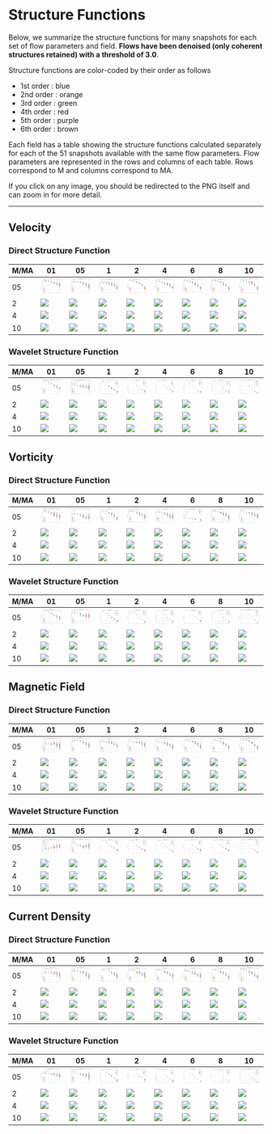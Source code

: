 # Structure Functions

Below, we summarize the structure functions for many snapshots for each set of flow parameters and field.
**Flows have been denoised (only coherent structures retained) with a threshold of 3.0**.

Structure functions are color-coded by their order as follows

  * 1st order : blue
  * 2nd order : orange
  * 3rd order : green
  * 4th order : red
  * 5th order : purple
  * 6th order : brown

Each field has a table showing the structure functions calculated separately for each of the 51 snapshots available with the same flow parameters.
Flow parameters are represented in the rows and columns of each table.
Rows correspond to M and columns correspond to MA.

If you click on any image, you should be redirected to the PNG itself and can zoom in for more detail.

---

## Velocity

### Direct Structure Function

|M/MA| 01 | 05 | 1 | 2 | 4 | 6 | 8 | 10 |
|----|----|----|---|---|---|---|---|----|
| 05 |<img src="M05MA01/w4t-plot-structure-function-ansatz-violin-064_M05MA01_avrg_vel_dsf_denoise-03d00.png">|<img src="M05MA05/w4t-plot-structure-function-ansatz-violin-064_M05MA05_avrg_vel_dsf_denoise-03d00.png">|<img src="M05MA1/w4t-plot-structure-function-ansatz-violin-064_M05MA1_avrg_vel_dsf_denoise-03d00.png">|<img src="M05MA2/w4t-plot-structure-function-ansatz-violin-064_M05MA2_avrg_vel_dsf_denoise-03d00.png">|<img src="M05MA4/w4t-plot-structure-function-ansatz-violin-064_M05MA4_avrg_vel_dsf_denoise-03d00.png">|<img src="M05MA6/w4t-plot-structure-function-ansatz-violin-064_M05MA6_avrg_vel_dsf_denoise-03d00.png">|<img src="M05MA8/w4t-plot-structure-function-ansatz-violin-064_M05MA8_avrg_vel_dsf_denoise-03d00.png">|<img src="M05MA10/w4t-plot-structure-function-ansatz-violin-064_M05MA10_avrg_vel_dsf_denoise-03d00.png">|
| 2  |<img src="M2MA01/w4t-plot-structure-function-ansatz-violin-064_M2MA01_avrg_vel_dsf_denoise-03d00.png">|<img src="M2MA05/w4t-plot-structure-function-ansatz-violin-064_M2MA05_avrg_vel_dsf_denoise-03d00.png">|<img src="M2MA1/w4t-plot-structure-function-ansatz-violin-064_M2MA1_avrg_vel_dsf_denoise-03d00.png">|<img src="M2MA2/w4t-plot-structure-function-ansatz-violin-064_M2MA2_avrg_vel_dsf_denoise-03d00.png">|<img src="M2MA4/w4t-plot-structure-function-ansatz-violin-064_M2MA4_avrg_vel_dsf_denoise-03d00.png">|<img src="M2MA6/w4t-plot-structure-function-ansatz-violin-064_M2MA6_avrg_vel_dsf_denoise-03d00.png">|<img src="M2MA8/w4t-plot-structure-function-ansatz-violin-064_M2MA8_avrg_vel_dsf_denoise-03d00.png">|<img src="M2MA10/w4t-plot-structure-function-ansatz-violin-064_M2MA10_avrg_vel_dsf_denoise-03d00.png">|
| 4  |<img src="M4MA01/w4t-plot-structure-function-ansatz-violin-064_M4MA01_avrg_vel_dsf_denoise-03d00.png">|<img src="M4MA05/w4t-plot-structure-function-ansatz-violin-064_M4MA05_avrg_vel_dsf_denoise-03d00.png">|<img src="M4MA1/w4t-plot-structure-function-ansatz-violin-064_M4MA1_avrg_vel_dsf_denoise-03d00.png">|<img src="M4MA2/w4t-plot-structure-function-ansatz-violin-064_M4MA2_avrg_vel_dsf_denoise-03d00.png">|<img src="M4MA4/w4t-plot-structure-function-ansatz-violin-064_M4MA4_avrg_vel_dsf_denoise-03d00.png">|<img src="M4MA6/w4t-plot-structure-function-ansatz-violin-064_M4MA6_avrg_vel_dsf_denoise-03d00.png">|<img src="M4MA8/w4t-plot-structure-function-ansatz-violin-064_M4MA8_avrg_vel_dsf_denoise-03d00.png">|<img src="M4MA10/w4t-plot-structure-function-ansatz-violin-064_M4MA10_avrg_vel_dsf_denoise-03d00.png">|
| 10 |<img src="M10MA01/w4t-plot-structure-function-ansatz-violin-064_M10MA01_avrg_vel_dsf_denoise-03d00.png">|<img src="M10MA05/w4t-plot-structure-function-ansatz-violin-064_M10MA05_avrg_vel_dsf_denoise-03d00.png">|<img src="M10MA1/w4t-plot-structure-function-ansatz-violin-064_M10MA1_avrg_vel_dsf_denoise-03d00.png">|<img src="M10MA2/w4t-plot-structure-function-ansatz-violin-064_M10MA2_avrg_vel_dsf_denoise-03d00.png">|<img src="M10MA4/w4t-plot-structure-function-ansatz-violin-064_M10MA4_avrg_vel_dsf_denoise-03d00.png">|<img src="M10MA6/w4t-plot-structure-function-ansatz-violin-064_M10MA6_avrg_vel_dsf_denoise-03d00.png">|<img src="M10MA8/w4t-plot-structure-function-ansatz-violin-064_M10MA8_avrg_vel_dsf_denoise-03d00.png">|<img src="M10MA10/w4t-plot-structure-function-ansatz-violin-064_M10MA10_avrg_vel_dsf_denoise-03d00.png">|

### Wavelet Structure Function

|M/MA| 01 | 05 | 1 | 2 | 4 | 6 | 8 | 10 |
|----|----|----|---|---|---|---|---|----|
| 05 |<img src="M05MA01/w4t-plot-structure-function-ansatz-violin-064_M05MA01_avrg_vel_wsf_denoise-03d00.png">|<img src="M05MA05/w4t-plot-structure-function-ansatz-violin-064_M05MA05_avrg_vel_wsf_denoise-03d00.png">|<img src="M05MA1/w4t-plot-structure-function-ansatz-violin-064_M05MA1_avrg_vel_wsf_denoise-03d00.png">|<img src="M05MA2/w4t-plot-structure-function-ansatz-violin-064_M05MA2_avrg_vel_wsf_denoise-03d00.png">|<img src="M05MA4/w4t-plot-structure-function-ansatz-violin-064_M05MA4_avrg_vel_wsf_denoise-03d00.png">|<img src="M05MA6/w4t-plot-structure-function-ansatz-violin-064_M05MA6_avrg_vel_wsf_denoise-03d00.png">|<img src="M05MA8/w4t-plot-structure-function-ansatz-violin-064_M05MA8_avrg_vel_wsf_denoise-03d00.png">|<img src="M05MA10/w4t-plot-structure-function-ansatz-violin-064_M05MA10_avrg_vel_wsf_denoise-03d00.png">|
| 2  |<img src="M2MA01/w4t-plot-structure-function-ansatz-violin-064_M2MA01_avrg_vel_wsf_denoise-03d00.png">|<img src="M2MA05/w4t-plot-structure-function-ansatz-violin-064_M2MA05_avrg_vel_wsf_denoise-03d00.png">|<img src="M2MA1/w4t-plot-structure-function-ansatz-violin-064_M2MA1_avrg_vel_wsf_denoise-03d00.png">|<img src="M2MA2/w4t-plot-structure-function-ansatz-violin-064_M2MA2_avrg_vel_wsf_denoise-03d00.png">|<img src="M2MA4/w4t-plot-structure-function-ansatz-violin-064_M2MA4_avrg_vel_wsf_denoise-03d00.png">|<img src="M2MA6/w4t-plot-structure-function-ansatz-violin-064_M2MA6_avrg_vel_wsf_denoise-03d00.png">|<img src="M2MA8/w4t-plot-structure-function-ansatz-violin-064_M2MA8_avrg_vel_wsf_denoise-03d00.png">|<img src="M2MA10/w4t-plot-structure-function-ansatz-violin-064_M2MA10_avrg_vel_wsf_denoise-03d00.png">|
| 4  |<img src="M4MA01/w4t-plot-structure-function-ansatz-violin-064_M4MA01_avrg_vel_wsf_denoise-03d00.png">|<img src="M4MA05/w4t-plot-structure-function-ansatz-violin-064_M4MA05_avrg_vel_wsf_denoise-03d00.png">|<img src="M4MA1/w4t-plot-structure-function-ansatz-violin-064_M4MA1_avrg_vel_wsf_denoise-03d00.png">|<img src="M4MA2/w4t-plot-structure-function-ansatz-violin-064_M4MA2_avrg_vel_wsf_denoise-03d00.png">|<img src="M4MA4/w4t-plot-structure-function-ansatz-violin-064_M4MA4_avrg_vel_wsf_denoise-03d00.png">|<img src="M4MA6/w4t-plot-structure-function-ansatz-violin-064_M4MA6_avrg_vel_wsf_denoise-03d00.png">|<img src="M4MA8/w4t-plot-structure-function-ansatz-violin-064_M4MA8_avrg_vel_wsf_denoise-03d00.png">|<img src="M4MA10/w4t-plot-structure-function-ansatz-violin-064_M4MA10_avrg_vel_wsf_denoise-03d00.png">|
| 10 |<img src="M10MA01/w4t-plot-structure-function-ansatz-violin-064_M10MA01_avrg_vel_wsf_denoise-03d00.png">|<img src="M10MA05/w4t-plot-structure-function-ansatz-violin-064_M10MA05_avrg_vel_wsf_denoise-03d00.png">|<img src="M10MA1/w4t-plot-structure-function-ansatz-violin-064_M10MA1_avrg_vel_wsf_denoise-03d00.png">|<img src="M10MA2/w4t-plot-structure-function-ansatz-violin-064_M10MA2_avrg_vel_wsf_denoise-03d00.png">|<img src="M10MA4/w4t-plot-structure-function-ansatz-violin-064_M10MA4_avrg_vel_wsf_denoise-03d00.png">|<img src="M10MA6/w4t-plot-structure-function-ansatz-violin-064_M10MA6_avrg_vel_wsf_denoise-03d00.png">|<img src="M10MA8/w4t-plot-structure-function-ansatz-violin-064_M10MA8_avrg_vel_wsf_denoise-03d00.png">|<img src="M10MA10/w4t-plot-structure-function-ansatz-violin-064_M10MA10_avrg_vel_wsf_denoise-03d00.png">|

## Vorticity

### Direct Structure Function

|M/MA| 01 | 05 | 1 | 2 | 4 | 6 | 8 | 10 |
|----|----|----|---|---|---|---|---|----|
| 05 |<img src="M05MA01/w4t-plot-structure-function-ansatz-violin-064_M05MA01_avrg_vort_dsf_denoise-03d00.png">|<img src="M05MA05/w4t-plot-structure-function-ansatz-violin-064_M05MA05_avrg_vort_dsf_denoise-03d00.png">|<img src="M05MA1/w4t-plot-structure-function-ansatz-violin-064_M05MA1_avrg_vort_dsf_denoise-03d00.png">|<img src="M05MA2/w4t-plot-structure-function-ansatz-violin-064_M05MA2_avrg_vort_dsf_denoise-03d00.png">|<img src="M05MA4/w4t-plot-structure-function-ansatz-violin-064_M05MA4_avrg_vort_dsf_denoise-03d00.png">|<img src="M05MA6/w4t-plot-structure-function-ansatz-violin-064_M05MA6_avrg_vort_dsf_denoise-03d00.png">|<img src="M05MA8/w4t-plot-structure-function-ansatz-violin-064_M05MA8_avrg_vort_dsf_denoise-03d00.png">|<img src="M05MA10/w4t-plot-structure-function-ansatz-violin-064_M05MA10_avrg_vort_dsf_denoise-03d00.png">|
| 2  |<img src="M2MA01/w4t-plot-structure-function-ansatz-violin-064_M2MA01_avrg_vort_dsf_denoise-03d00.png">|<img src="M2MA05/w4t-plot-structure-function-ansatz-violin-064_M2MA05_avrg_vort_dsf_denoise-03d00.png">|<img src="M2MA1/w4t-plot-structure-function-ansatz-violin-064_M2MA1_avrg_vort_dsf_denoise-03d00.png">|<img src="M2MA2/w4t-plot-structure-function-ansatz-violin-064_M2MA2_avrg_vort_dsf_denoise-03d00.png">|<img src="M2MA4/w4t-plot-structure-function-ansatz-violin-064_M2MA4_avrg_vort_dsf_denoise-03d00.png">|<img src="M2MA6/w4t-plot-structure-function-ansatz-violin-064_M2MA6_avrg_vort_dsf_denoise-03d00.png">|<img src="M2MA8/w4t-plot-structure-function-ansatz-violin-064_M2MA8_avrg_vort_dsf_denoise-03d00.png">|<img src="M2MA10/w4t-plot-structure-function-ansatz-violin-064_M2MA10_avrg_vort_dsf_denoise-03d00.png">|
| 4  |<img src="M4MA01/w4t-plot-structure-function-ansatz-violin-064_M4MA01_avrg_vort_dsf_denoise-03d00.png">|<img src="M4MA05/w4t-plot-structure-function-ansatz-violin-064_M4MA05_avrg_vort_dsf_denoise-03d00.png">|<img src="M4MA1/w4t-plot-structure-function-ansatz-violin-064_M4MA1_avrg_vort_dsf_denoise-03d00.png">|<img src="M4MA2/w4t-plot-structure-function-ansatz-violin-064_M4MA2_avrg_vort_dsf_denoise-03d00.png">|<img src="M4MA4/w4t-plot-structure-function-ansatz-violin-064_M4MA4_avrg_vort_dsf_denoise-03d00.png">|<img src="M4MA6/w4t-plot-structure-function-ansatz-violin-064_M4MA6_avrg_vort_dsf_denoise-03d00.png">|<img src="M4MA8/w4t-plot-structure-function-ansatz-violin-064_M4MA8_avrg_vort_dsf_denoise-03d00.png">|<img src="M4MA10/w4t-plot-structure-function-ansatz-violin-064_M4MA10_avrg_vort_dsf_denoise-03d00.png">|
| 10 |<img src="M10MA01/w4t-plot-structure-function-ansatz-violin-064_M10MA01_avrg_vort_dsf_denoise-03d00.png">|<img src="M10MA05/w4t-plot-structure-function-ansatz-violin-064_M10MA05_avrg_vort_dsf_denoise-03d00.png">|<img src="M10MA1/w4t-plot-structure-function-ansatz-violin-064_M10MA1_avrg_vort_dsf_denoise-03d00.png">|<img src="M10MA2/w4t-plot-structure-function-ansatz-violin-064_M10MA2_avrg_vort_dsf_denoise-03d00.png">|<img src="M10MA4/w4t-plot-structure-function-ansatz-violin-064_M10MA4_avrg_vort_dsf_denoise-03d00.png">|<img src="M10MA6/w4t-plot-structure-function-ansatz-violin-064_M10MA6_avrg_vort_dsf_denoise-03d00.png">|<img src="M10MA8/w4t-plot-structure-function-ansatz-violin-064_M10MA8_avrg_vort_dsf_denoise-03d00.png">|<img src="M10MA10/w4t-plot-structure-function-ansatz-violin-064_M10MA10_avrg_vort_dsf_denoise-03d00.png">|

### Wavelet Structure Function

|M/MA| 01 | 05 | 1 | 2 | 4 | 6 | 8 | 10 |
|----|----|----|---|---|---|---|---|----|
| 05 |<img src="M05MA01/w4t-plot-structure-function-ansatz-violin-064_M05MA01_avrg_vort_wsf_denoise-03d00.png">|<img src="M05MA05/w4t-plot-structure-function-ansatz-violin-064_M05MA05_avrg_vort_wsf_denoise-03d00.png">|<img src="M05MA1/w4t-plot-structure-function-ansatz-violin-064_M05MA1_avrg_vort_wsf_denoise-03d00.png">|<img src="M05MA2/w4t-plot-structure-function-ansatz-violin-064_M05MA2_avrg_vort_wsf_denoise-03d00.png">|<img src="M05MA4/w4t-plot-structure-function-ansatz-violin-064_M05MA4_avrg_vort_wsf_denoise-03d00.png">|<img src="M05MA6/w4t-plot-structure-function-ansatz-violin-064_M05MA6_avrg_vort_wsf_denoise-03d00.png">|<img src="M05MA8/w4t-plot-structure-function-ansatz-violin-064_M05MA8_avrg_vort_wsf_denoise-03d00.png">|<img src="M05MA10/w4t-plot-structure-function-ansatz-violin-064_M05MA10_avrg_vort_wsf_denoise-03d00.png">|
| 2  |<img src="M2MA01/w4t-plot-structure-function-ansatz-violin-064_M2MA01_avrg_vort_wsf_denoise-03d00.png">|<img src="M2MA05/w4t-plot-structure-function-ansatz-violin-064_M2MA05_avrg_vort_wsf_denoise-03d00.png">|<img src="M2MA1/w4t-plot-structure-function-ansatz-violin-064_M2MA1_avrg_vort_wsf_denoise-03d00.png">|<img src="M2MA2/w4t-plot-structure-function-ansatz-violin-064_M2MA2_avrg_vort_wsf_denoise-03d00.png">|<img src="M2MA4/w4t-plot-structure-function-ansatz-violin-064_M2MA4_avrg_vort_wsf_denoise-03d00.png">|<img src="M2MA6/w4t-plot-structure-function-ansatz-violin-064_M2MA6_avrg_vort_wsf_denoise-03d00.png">|<img src="M2MA8/w4t-plot-structure-function-ansatz-violin-064_M2MA8_avrg_vort_wsf_denoise-03d00.png">|<img src="M2MA10/w4t-plot-structure-function-ansatz-violin-064_M2MA10_avrg_vort_wsf_denoise-03d00.png">|
| 4  |<img src="M4MA01/w4t-plot-structure-function-ansatz-violin-064_M4MA01_avrg_vort_wsf_denoise-03d00.png">|<img src="M4MA05/w4t-plot-structure-function-ansatz-violin-064_M4MA05_avrg_vort_wsf_denoise-03d00.png">|<img src="M4MA1/w4t-plot-structure-function-ansatz-violin-064_M4MA1_avrg_vort_wsf_denoise-03d00.png">|<img src="M4MA2/w4t-plot-structure-function-ansatz-violin-064_M4MA2_avrg_vort_wsf_denoise-03d00.png">|<img src="M4MA4/w4t-plot-structure-function-ansatz-violin-064_M4MA4_avrg_vort_wsf_denoise-03d00.png">|<img src="M4MA6/w4t-plot-structure-function-ansatz-violin-064_M4MA6_avrg_vort_wsf_denoise-03d00.png">|<img src="M4MA8/w4t-plot-structure-function-ansatz-violin-064_M4MA8_avrg_vort_wsf_denoise-03d00.png">|<img src="M4MA10/w4t-plot-structure-function-ansatz-violin-064_M4MA10_avrg_vort_wsf_denoise-03d00.png">|
| 10 |<img src="M10MA01/w4t-plot-structure-function-ansatz-violin-064_M10MA01_avrg_vort_wsf_denoise-03d00.png">|<img src="M10MA05/w4t-plot-structure-function-ansatz-violin-064_M10MA05_avrg_vort_wsf_denoise-03d00.png">|<img src="M10MA1/w4t-plot-structure-function-ansatz-violin-064_M10MA1_avrg_vort_wsf_denoise-03d00.png">|<img src="M10MA2/w4t-plot-structure-function-ansatz-violin-064_M10MA2_avrg_vort_wsf_denoise-03d00.png">|<img src="M10MA4/w4t-plot-structure-function-ansatz-violin-064_M10MA4_avrg_vort_wsf_denoise-03d00.png">|<img src="M10MA6/w4t-plot-structure-function-ansatz-violin-064_M10MA6_avrg_vort_wsf_denoise-03d00.png">|<img src="M10MA8/w4t-plot-structure-function-ansatz-violin-064_M10MA8_avrg_vort_wsf_denoise-03d00.png">|<img src="M10MA10/w4t-plot-structure-function-ansatz-violin-064_M10MA10_avrg_vort_wsf_denoise-03d00.png">|

## Magnetic Field

### Direct Structure Function

|M/MA| 01 | 05 | 1 | 2 | 4 | 6 | 8 | 10 |
|----|----|----|---|---|---|---|---|----|
| 05 |<img src="M05MA01/w4t-plot-structure-function-ansatz-violin-064_M05MA01_avrg_mag_dsf_denoise-03d00.png">|<img src="M05MA05/w4t-plot-structure-function-ansatz-violin-064_M05MA05_avrg_mag_dsf_denoise-03d00.png">|<img src="M05MA1/w4t-plot-structure-function-ansatz-violin-064_M05MA1_avrg_mag_dsf_denoise-03d00.png">|<img src="M05MA2/w4t-plot-structure-function-ansatz-violin-064_M05MA2_avrg_mag_dsf_denoise-03d00.png">|<img src="M05MA4/w4t-plot-structure-function-ansatz-violin-064_M05MA4_avrg_mag_dsf_denoise-03d00.png">|<img src="M05MA6/w4t-plot-structure-function-ansatz-violin-064_M05MA6_avrg_mag_dsf_denoise-03d00.png">|<img src="M05MA8/w4t-plot-structure-function-ansatz-violin-064_M05MA8_avrg_mag_dsf_denoise-03d00.png">|<img src="M05MA10/w4t-plot-structure-function-ansatz-violin-064_M05MA10_avrg_mag_dsf_denoise-03d00.png">|
| 2  |<img src="M2MA01/w4t-plot-structure-function-ansatz-violin-064_M2MA01_avrg_mag_dsf_denoise-03d00.png">|<img src="M2MA05/w4t-plot-structure-function-ansatz-violin-064_M2MA05_avrg_mag_dsf_denoise-03d00.png">|<img src="M2MA1/w4t-plot-structure-function-ansatz-violin-064_M2MA1_avrg_mag_dsf_denoise-03d00.png">|<img src="M2MA2/w4t-plot-structure-function-ansatz-violin-064_M2MA2_avrg_mag_dsf_denoise-03d00.png">|<img src="M2MA4/w4t-plot-structure-function-ansatz-violin-064_M2MA4_avrg_mag_dsf_denoise-03d00.png">|<img src="M2MA6/w4t-plot-structure-function-ansatz-violin-064_M2MA6_avrg_mag_dsf_denoise-03d00.png">|<img src="M2MA8/w4t-plot-structure-function-ansatz-violin-064_M2MA8_avrg_mag_dsf_denoise-03d00.png">|<img src="M2MA10/w4t-plot-structure-function-ansatz-violin-064_M2MA10_avrg_mag_dsf_denoise-03d00.png">|
| 4  |<img src="M4MA01/w4t-plot-structure-function-ansatz-violin-064_M4MA01_avrg_mag_dsf_denoise-03d00.png">|<img src="M4MA05/w4t-plot-structure-function-ansatz-violin-064_M4MA05_avrg_mag_dsf_denoise-03d00.png">|<img src="M4MA1/w4t-plot-structure-function-ansatz-violin-064_M4MA1_avrg_mag_dsf_denoise-03d00.png">|<img src="M4MA2/w4t-plot-structure-function-ansatz-violin-064_M4MA2_avrg_mag_dsf_denoise-03d00.png">|<img src="M4MA4/w4t-plot-structure-function-ansatz-violin-064_M4MA4_avrg_mag_dsf_denoise-03d00.png">|<img src="M4MA6/w4t-plot-structure-function-ansatz-violin-064_M4MA6_avrg_mag_dsf_denoise-03d00.png">|<img src="M4MA8/w4t-plot-structure-function-ansatz-violin-064_M4MA8_avrg_mag_dsf_denoise-03d00.png">|<img src="M4MA10/w4t-plot-structure-function-ansatz-violin-064_M4MA10_avrg_mag_dsf_denoise-03d00.png">|
| 10 |<img src="M10MA01/w4t-plot-structure-function-ansatz-violin-064_M10MA01_avrg_mag_dsf_denoise-03d00.png">|<img src="M10MA05/w4t-plot-structure-function-ansatz-violin-064_M10MA05_avrg_mag_dsf_denoise-03d00.png">|<img src="M10MA1/w4t-plot-structure-function-ansatz-violin-064_M10MA1_avrg_mag_dsf_denoise-03d00.png">|<img src="M10MA2/w4t-plot-structure-function-ansatz-violin-064_M10MA2_avrg_mag_dsf_denoise-03d00.png">|<img src="M10MA4/w4t-plot-structure-function-ansatz-violin-064_M10MA4_avrg_mag_dsf_denoise-03d00.png">|<img src="M10MA6/w4t-plot-structure-function-ansatz-violin-064_M10MA6_avrg_mag_dsf_denoise-03d00.png">|<img src="M10MA8/w4t-plot-structure-function-ansatz-violin-064_M10MA8_avrg_mag_dsf_denoise-03d00.png">|<img src="M10MA10/w4t-plot-structure-function-ansatz-violin-064_M10MA10_avrg_mag_dsf_denoise-03d00.png">|

### Wavelet Structure Function

|M/MA| 01 | 05 | 1 | 2 | 4 | 6 | 8 | 10 |
|----|----|----|---|---|---|---|---|----|
| 05 |<img src="M05MA01/w4t-plot-structure-function-ansatz-violin-064_M05MA01_avrg_mag_wsf_denoise-03d00.png">|<img src="M05MA05/w4t-plot-structure-function-ansatz-violin-064_M05MA05_avrg_mag_wsf_denoise-03d00.png">|<img src="M05MA1/w4t-plot-structure-function-ansatz-violin-064_M05MA1_avrg_mag_wsf_denoise-03d00.png">|<img src="M05MA2/w4t-plot-structure-function-ansatz-violin-064_M05MA2_avrg_mag_wsf_denoise-03d00.png">|<img src="M05MA4/w4t-plot-structure-function-ansatz-violin-064_M05MA4_avrg_mag_wsf_denoise-03d00.png">|<img src="M05MA6/w4t-plot-structure-function-ansatz-violin-064_M05MA6_avrg_mag_wsf_denoise-03d00.png">|<img src="M05MA8/w4t-plot-structure-function-ansatz-violin-064_M05MA8_avrg_mag_wsf_denoise-03d00.png">|<img src="M05MA10/w4t-plot-structure-function-ansatz-violin-064_M05MA10_avrg_mag_wsf_denoise-03d00.png">|
| 2  |<img src="M2MA01/w4t-plot-structure-function-ansatz-violin-064_M2MA01_avrg_mag_wsf_denoise-03d00.png">|<img src="M2MA05/w4t-plot-structure-function-ansatz-violin-064_M2MA05_avrg_mag_wsf_denoise-03d00.png">|<img src="M2MA1/w4t-plot-structure-function-ansatz-violin-064_M2MA1_avrg_mag_wsf_denoise-03d00.png">|<img src="M2MA2/w4t-plot-structure-function-ansatz-violin-064_M2MA2_avrg_mag_wsf_denoise-03d00.png">|<img src="M2MA4/w4t-plot-structure-function-ansatz-violin-064_M2MA4_avrg_mag_wsf_denoise-03d00.png">|<img src="M2MA6/w4t-plot-structure-function-ansatz-violin-064_M2MA6_avrg_mag_wsf_denoise-03d00.png">|<img src="M2MA8/w4t-plot-structure-function-ansatz-violin-064_M2MA8_avrg_mag_wsf_denoise-03d00.png">|<img src="M2MA10/w4t-plot-structure-function-ansatz-violin-064_M2MA10_avrg_mag_wsf_denoise-03d00.png">|
| 4  |<img src="M4MA01/w4t-plot-structure-function-ansatz-violin-064_M4MA01_avrg_mag_wsf_denoise-03d00.png">|<img src="M4MA05/w4t-plot-structure-function-ansatz-violin-064_M4MA05_avrg_mag_wsf_denoise-03d00.png">|<img src="M4MA1/w4t-plot-structure-function-ansatz-violin-064_M4MA1_avrg_mag_wsf_denoise-03d00.png">|<img src="M4MA2/w4t-plot-structure-function-ansatz-violin-064_M4MA2_avrg_mag_wsf_denoise-03d00.png">|<img src="M4MA4/w4t-plot-structure-function-ansatz-violin-064_M4MA4_avrg_mag_wsf_denoise-03d00.png">|<img src="M4MA6/w4t-plot-structure-function-ansatz-violin-064_M4MA6_avrg_mag_wsf_denoise-03d00.png">|<img src="M4MA8/w4t-plot-structure-function-ansatz-violin-064_M4MA8_avrg_mag_wsf_denoise-03d00.png">|<img src="M4MA10/w4t-plot-structure-function-ansatz-violin-064_M4MA10_avrg_mag_wsf_denoise-03d00.png">|
| 10 |<img src="M10MA01/w4t-plot-structure-function-ansatz-violin-064_M10MA01_avrg_mag_wsf_denoise-03d00.png">|<img src="M10MA05/w4t-plot-structure-function-ansatz-violin-064_M10MA05_avrg_mag_wsf_denoise-03d00.png">|<img src="M10MA1/w4t-plot-structure-function-ansatz-violin-064_M10MA1_avrg_mag_wsf_denoise-03d00.png">|<img src="M10MA2/w4t-plot-structure-function-ansatz-violin-064_M10MA2_avrg_mag_wsf_denoise-03d00.png">|<img src="M10MA4/w4t-plot-structure-function-ansatz-violin-064_M10MA4_avrg_mag_wsf_denoise-03d00.png">|<img src="M10MA6/w4t-plot-structure-function-ansatz-violin-064_M10MA6_avrg_mag_wsf_denoise-03d00.png">|<img src="M10MA8/w4t-plot-structure-function-ansatz-violin-064_M10MA8_avrg_mag_wsf_denoise-03d00.png">|<img src="M10MA10/w4t-plot-structure-function-ansatz-violin-064_M10MA10_avrg_mag_wsf_denoise-03d00.png">|

## Current Density

### Direct Structure Function

|M/MA| 01 | 05 | 1 | 2 | 4 | 6 | 8 | 10 |
|----|----|----|---|---|---|---|---|----|
| 05 |<img src="M05MA01/w4t-plot-structure-function-ansatz-violin-064_M05MA01_avrg_curr_dsf_denoise-03d00.png">|<img src="M05MA05/w4t-plot-structure-function-ansatz-violin-064_M05MA05_avrg_curr_dsf_denoise-03d00.png">|<img src="M05MA1/w4t-plot-structure-function-ansatz-violin-064_M05MA1_avrg_curr_dsf_denoise-03d00.png">|<img src="M05MA2/w4t-plot-structure-function-ansatz-violin-064_M05MA2_avrg_curr_dsf_denoise-03d00.png">|<img src="M05MA4/w4t-plot-structure-function-ansatz-violin-064_M05MA4_avrg_curr_dsf_denoise-03d00.png">|<img src="M05MA6/w4t-plot-structure-function-ansatz-violin-064_M05MA6_avrg_curr_dsf_denoise-03d00.png">|<img src="M05MA8/w4t-plot-structure-function-ansatz-violin-064_M05MA8_avrg_curr_dsf_denoise-03d00.png">|<img src="M05MA10/w4t-plot-structure-function-ansatz-violin-064_M05MA10_avrg_curr_dsf_denoise-03d00.png">|
| 2  |<img src="M2MA01/w4t-plot-structure-function-ansatz-violin-064_M2MA01_avrg_curr_dsf_denoise-03d00.png">|<img src="M2MA05/w4t-plot-structure-function-ansatz-violin-064_M2MA05_avrg_curr_dsf_denoise-03d00.png">|<img src="M2MA1/w4t-plot-structure-function-ansatz-violin-064_M2MA1_avrg_curr_dsf_denoise-03d00.png">|<img src="M2MA2/w4t-plot-structure-function-ansatz-violin-064_M2MA2_avrg_curr_dsf_denoise-03d00.png">|<img src="M2MA4/w4t-plot-structure-function-ansatz-violin-064_M2MA4_avrg_curr_dsf_denoise-03d00.png">|<img src="M2MA6/w4t-plot-structure-function-ansatz-violin-064_M2MA6_avrg_curr_dsf_denoise-03d00.png">|<img src="M2MA8/w4t-plot-structure-function-ansatz-violin-064_M2MA8_avrg_curr_dsf_denoise-03d00.png">|<img src="M2MA10/w4t-plot-structure-function-ansatz-violin-064_M2MA10_avrg_curr_dsf_denoise-03d00.png">|
| 4  |<img src="M4MA01/w4t-plot-structure-function-ansatz-violin-064_M4MA01_avrg_curr_dsf_denoise-03d00.png">|<img src="M4MA05/w4t-plot-structure-function-ansatz-violin-064_M4MA05_avrg_curr_dsf_denoise-03d00.png">|<img src="M4MA1/w4t-plot-structure-function-ansatz-violin-064_M4MA1_avrg_curr_dsf_denoise-03d00.png">|<img src="M4MA2/w4t-plot-structure-function-ansatz-violin-064_M4MA2_avrg_curr_dsf_denoise-03d00.png">|<img src="M4MA4/w4t-plot-structure-function-ansatz-violin-064_M4MA4_avrg_curr_dsf_denoise-03d00.png">|<img src="M4MA6/w4t-plot-structure-function-ansatz-violin-064_M4MA6_avrg_curr_dsf_denoise-03d00.png">|<img src="M4MA8/w4t-plot-structure-function-ansatz-violin-064_M4MA8_avrg_curr_dsf_denoise-03d00.png">|<img src="M4MA10/w4t-plot-structure-function-ansatz-violin-064_M4MA10_avrg_curr_dsf_denoise-03d00.png">|
| 10 |<img src="M10MA01/w4t-plot-structure-function-ansatz-violin-064_M10MA01_avrg_curr_dsf_denoise-03d00.png">|<img src="M10MA05/w4t-plot-structure-function-ansatz-violin-064_M10MA05_avrg_curr_dsf_denoise-03d00.png">|<img src="M10MA1/w4t-plot-structure-function-ansatz-violin-064_M10MA1_avrg_curr_dsf_denoise-03d00.png">|<img src="M10MA2/w4t-plot-structure-function-ansatz-violin-064_M10MA2_avrg_curr_dsf_denoise-03d00.png">|<img src="M10MA4/w4t-plot-structure-function-ansatz-violin-064_M10MA4_avrg_curr_dsf_denoise-03d00.png">|<img src="M10MA6/w4t-plot-structure-function-ansatz-violin-064_M10MA6_avrg_curr_dsf_denoise-03d00.png">|<img src="M10MA8/w4t-plot-structure-function-ansatz-violin-064_M10MA8_avrg_curr_dsf_denoise-03d00.png">|<img src="M10MA10/w4t-plot-structure-function-ansatz-violin-064_M10MA10_avrg_curr_dsf_denoise-03d00.png">|

### Wavelet Structure Function

|M/MA| 01 | 05 | 1 | 2 | 4 | 6 | 8 | 10 |
|----|----|----|---|---|---|---|---|----|
| 05 |<img src="M05MA01/w4t-plot-structure-function-ansatz-violin-064_M05MA01_avrg_curr_wsf_denoise-03d00.png">|<img src="M05MA05/w4t-plot-structure-function-ansatz-violin-064_M05MA05_avrg_curr_wsf_denoise-03d00.png">|<img src="M05MA1/w4t-plot-structure-function-ansatz-violin-064_M05MA1_avrg_curr_wsf_denoise-03d00.png">|<img src="M05MA2/w4t-plot-structure-function-ansatz-violin-064_M05MA2_avrg_curr_wsf_denoise-03d00.png">|<img src="M05MA4/w4t-plot-structure-function-ansatz-violin-064_M05MA4_avrg_curr_wsf_denoise-03d00.png">|<img src="M05MA6/w4t-plot-structure-function-ansatz-violin-064_M05MA6_avrg_curr_wsf_denoise-03d00.png">|<img src="M05MA8/w4t-plot-structure-function-ansatz-violin-064_M05MA8_avrg_curr_wsf_denoise-03d00.png">|<img src="M05MA10/w4t-plot-structure-function-ansatz-violin-064_M05MA10_avrg_curr_wsf_denoise-03d00.png">|
| 2  |<img src="M2MA01/w4t-plot-structure-function-ansatz-violin-064_M2MA01_avrg_curr_wsf_denoise-03d00.png">|<img src="M2MA05/w4t-plot-structure-function-ansatz-violin-064_M2MA05_avrg_curr_wsf_denoise-03d00.png">|<img src="M2MA1/w4t-plot-structure-function-ansatz-violin-064_M2MA1_avrg_curr_wsf_denoise-03d00.png">|<img src="M2MA2/w4t-plot-structure-function-ansatz-violin-064_M2MA2_avrg_curr_wsf_denoise-03d00.png">|<img src="M2MA4/w4t-plot-structure-function-ansatz-violin-064_M2MA4_avrg_curr_wsf_denoise-03d00.png">|<img src="M2MA6/w4t-plot-structure-function-ansatz-violin-064_M2MA6_avrg_curr_wsf_denoise-03d00.png">|<img src="M2MA8/w4t-plot-structure-function-ansatz-violin-064_M2MA8_avrg_curr_wsf_denoise-03d00.png">|<img src="M2MA10/w4t-plot-structure-function-ansatz-violin-064_M2MA10_avrg_curr_wsf_denoise-03d00.png">|
| 4  |<img src="M4MA01/w4t-plot-structure-function-ansatz-violin-064_M4MA01_avrg_curr_wsf_denoise-03d00.png">|<img src="M4MA05/w4t-plot-structure-function-ansatz-violin-064_M4MA05_avrg_curr_wsf_denoise-03d00.png">|<img src="M4MA1/w4t-plot-structure-function-ansatz-violin-064_M4MA1_avrg_curr_wsf_denoise-03d00.png">|<img src="M4MA2/w4t-plot-structure-function-ansatz-violin-064_M4MA2_avrg_curr_wsf_denoise-03d00.png">|<img src="M4MA4/w4t-plot-structure-function-ansatz-violin-064_M4MA4_avrg_curr_wsf_denoise-03d00.png">|<img src="M4MA6/w4t-plot-structure-function-ansatz-violin-064_M4MA6_avrg_curr_wsf_denoise-03d00.png">|<img src="M4MA8/w4t-plot-structure-function-ansatz-violin-064_M4MA8_avrg_curr_wsf_denoise-03d00.png">|<img src="M4MA10/w4t-plot-structure-function-ansatz-violin-064_M4MA10_avrg_curr_wsf_denoise-03d00.png">|
| 10 |<img src="M10MA01/w4t-plot-structure-function-ansatz-violin-064_M10MA01_avrg_curr_wsf_denoise-03d00.png">|<img src="M10MA05/w4t-plot-structure-function-ansatz-violin-064_M10MA05_avrg_curr_wsf_denoise-03d00.png">|<img src="M10MA1/w4t-plot-structure-function-ansatz-violin-064_M10MA1_avrg_curr_wsf_denoise-03d00.png">|<img src="M10MA2/w4t-plot-structure-function-ansatz-violin-064_M10MA2_avrg_curr_wsf_denoise-03d00.png">|<img src="M10MA4/w4t-plot-structure-function-ansatz-violin-064_M10MA4_avrg_curr_wsf_denoise-03d00.png">|<img src="M10MA6/w4t-plot-structure-function-ansatz-violin-064_M10MA6_avrg_curr_wsf_denoise-03d00.png">|<img src="M10MA8/w4t-plot-structure-function-ansatz-violin-064_M10MA8_avrg_curr_wsf_denoise-03d00.png">|<img src="M10MA10/w4t-plot-structure-function-ansatz-violin-064_M10MA10_avrg_curr_wsf_denoise-03d00.png">|
